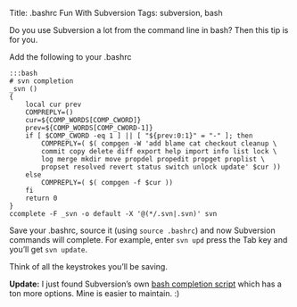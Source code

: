 Title: .bashrc Fun With Subversion
Tags: subversion, bash

Do you use Subversion a lot from the command line in bash? Then this tip
is for you.

Add the following to your .bashrc

    :::bash
    # svn completion
    _svn ()
    {
        local cur prev
        COMPREPLY=()
        cur=${COMP_WORDS[COMP_CWORD]}
        prev=${COMP_WORDS[COMP_CWORD-1]}
        if [ $COMP_CWORD -eq 1 ] || [ "${prev:0:1}" = "-" ]; then
            COMPREPLY=( $( compgen -W 'add blame cat checkout cleanup \
            commit copy delete diff export help import info list lock \
            log merge mkdir move propdel propedit propget proplist \
            propset resolved revert status switch unlock update' $cur ))
        else
            COMPREPLY=( $( compgen -f $cur ))
        fi
        return 0
    }
    ccomplete -F _svn -o default -X '@(*/.svn|.svn)' svn

Save your .bashrc, source it (using `source .bashrc`) and now Subversion
commands will complete. For example, enter `svn upd` press the Tab key
and you’ll get `svn update`.

Think of all the keystrokes you’ll be saving.

**Update:** I just found Subversion’s own [bash completion
script](http://svn.collab.net/repos/svn/trunk/tools/client-side/bash_completion)
which has a ton more options. Mine is easier to maintain. :)
